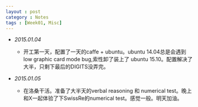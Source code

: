 ```yaml
---
layout : post
category : Notes
tags : [Week01, Misc]
---
```


- *2015.01.04*
    + 开工第一天，配置了一天的caffe + ubuntu。ubuntu 14.04总是会遇到low graphic card mode bug,索性卸了装上了 ubuntu 15.10。配置解决了大半，只剩下最后的DIGITS没弄完。
    
- *2015.01.05*
    + 在洛桑干活。准备了大半天的verbal reasoning 和 numerical test。晚上和X一起体验了下SwissRe的numerical test。感觉一般。明天加油。

